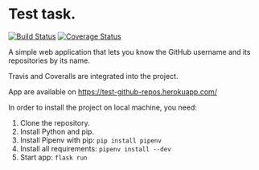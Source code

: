 # Test task.
[![Build Status](https://travis-ci.com/pavlomarii/Github_repos_by_login.svg?branch=master)](https://travis-ci.com/pavlomarii/Github_repos_by_login)
[![Coverage Status](https://coveralls.io/repos/github/pavlomarii/Github_repos_by_login/badge.svg?branch=master)](https://coveralls.io/github/pavlomarii/Github_repos_by_login?branch=master) 

A simple web application that lets you know
the GitHub username and its repositories by its name.

Travis and Coveralls are integrated into the project.

App are available on https://test-github-repos.herokuapp.com/

In order to install the project on local machine, you need: 

1. Clone the repository.
2. Install Python and pip.
3. Install Pipenv with pip: `pip install pipenv`
4. Install all requirements: `pipenv install --dev`
5. Start app: `flask run`